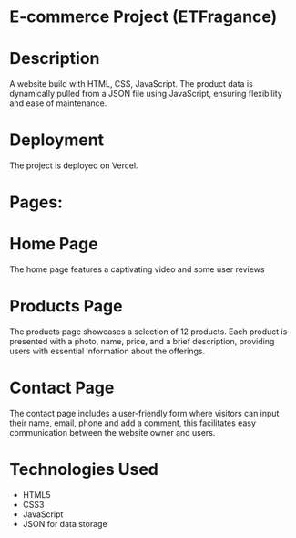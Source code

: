 # E-commerce Project (ETFragance)

# Description

A website build with HTML, CSS, JavaScript. The product data is dynamically pulled from a JSON file using JavaScript, ensuring flexibility and ease of maintenance.

# Deployment
The project is deployed on Vercel.

# Pages:

# Home Page
The home page features a captivating video and some user reviews

# Products Page
The products page showcases a selection of 12 products. Each product is presented with a photo, name, price, and a brief description, providing users with essential information about the offerings.

# Contact Page
The contact page includes a user-friendly form where visitors can input their name, email, phone and add a comment, this facilitates easy communication between the website owner and users.

# Technologies Used
* HTML5
* CSS3
* JavaScript
* JSON for data storage
